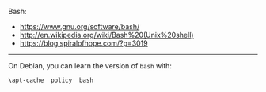 Bash:

  - https://www.gnu.org/software/bash/
  - http://en.wikipedia.org/wiki/Bash%20(Unix%20shell)
  - https://blog.spiralofhope.com/?p=3019

----

On Debian, you can learn the version of `bash` with:

`\apt-cache  policy  bash`
